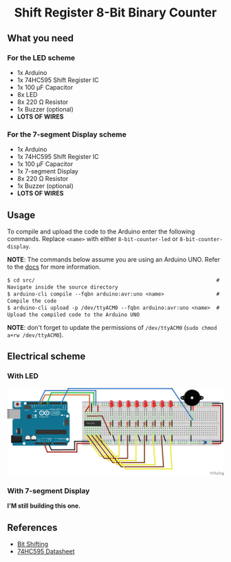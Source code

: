 <div align="center">
   <h1>
      Shift Register 8-Bit Binary Counter
   </h1>
</div>

## What you need

### For the LED scheme

- 1x Arduino
- 1x 74HC595 Shift Register IC 
- 1x 100 µF Capacitor
- 8x LED
- 8x 220 Ω Resistor
- 1x Buzzer (optional)
- **LOTS OF WIRES**

### For the 7-segment Display scheme

- 1x Arduino
- 1x 74HC595 Shift Register IC 
- 1x 100 µF Capacitor
- 1x 7-segment Display
- 8x 220 Ω Resistor
- 1x Buzzer (optional)
- **LOTS OF WIRES**

## Usage

To compile and upload the code to the Arduino enter the following commands. Replace `<name>` with either `8-bit-counter-led` or `8-bit-counter-display`.

**NOTE**: The commands below assume you are using an Arduino UNO. Refer to the [docs](https://arduino.github.io/arduino-cli/0.27/getting-started/) for more information.

```
$ cd src/                                                           # Navigate inside the source directory
$ arduino-cli compile --fqbn arduino:avr:uno <name>                 # Compile the code
$ arduino-cli upload -p /dev/ttyACM0 --fqbn arduino:avr:uno <name>  # Upload the compiled code to the Arduino UNO
```

**NOTE**: don't forget to update the permissions of `/dev/ttyACM0` (`sudo chmod a+rw /dev/ttyACM0`).

## Electrical scheme

### With LED

![Electrical Scheme LED](./schemes/led/electrical.jpg)

### With 7-segment Display

**I'M still building this one.**

## References

- [Bit Shifting](https://www.interviewcake.com/concept/java/bit-shift)
- [74HC595 Datasheet](https://pdf1.alldatasheet.com/datasheet-pdf/view/15644/PHILIPS/74HC595.html)

